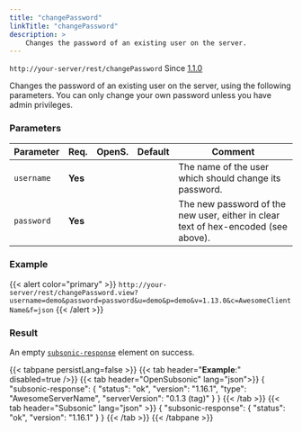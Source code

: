 ```yaml
---
title: "changePassword"
linkTitle: "changePassword"
description: >
    Changes the password of an existing user on the server.
---
```


`http://your-server/rest/changePassword` Since [1.1.0](../../subsonic-versions)

Changes the password of an existing user on the server, using the following parameters. You can only change your own password unless you have admin privileges.

### Parameters

| Parameter | Req. | OpenS. | Default | Comment |
| --- | --- | --- | --- | --- |
| `username` | **Yes** |   |  | The name of the user which should change its password. |
| `password` | **Yes** |  |   | The new password of the new user, either in clear text of hex-encoded (see above). |

### Example

{{< alert color="primary" >}} `http://your-server/rest/changePassword.view?username=demo&password=password&u=demo&p=demo&v=1.13.0&c=AwesomeClientName&f=json` {{< /alert >}}

### Result

An empty [`subsonic-response`](../../responses/subsonic-response) element on success.

{{< tabpane persistLang=false >}}
{{< tab header="**Example**:" disabled=true />}}
{{< tab header="OpenSubsonic" lang="json">}}
{
  "subsonic-response": {
    "status": "ok",
    "version": "1.16.1",
    "type": "AwesomeServerName",
    "serverVersion": "0.1.3 (tag)"
  }
}
{{< /tab >}}
{{< tab header="Subsonic" lang="json" >}}
{
  "subsonic-response": {
    "status": "ok",
    "version": "1.16.1"
  }
}
{{< /tab >}}
{{< /tabpane >}}
